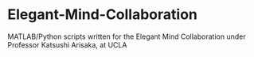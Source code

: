 # Elegant-Mind-Collaboration
MATLAB/Python scripts written for the Elegant Mind Collaboration under Professor Katsushi Arisaka, at UCLA
